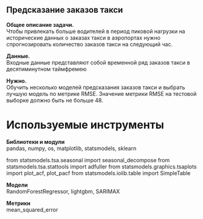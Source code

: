 ## Предсказание заказов такси

**Общее описание задачи.**<br>
Чтобы привлекать больше водителей в период пиковой нагрузки на исторические данных о заказах такси в аэропортах нужно спрогнозировать количество заказов такси на следующий час.  

**Данные.**<br>
Входные данные представляют собой временной ряд заказов такси в десятиминутном таймфремею 

**Нужно.**<br>
Обучить несколько моделей предсказания заказов такси и выбрать лучшую модель по метрике RMSE. Значение метрики RMSE на тестовой выборке должно быть не больше 48.

# Используемые инструменты
**Библиотеки и модули**<br>
pandas, numpy, os, matplotlib, statsmodels, sklearn

from statsmodels.tsa.seasonal import seasonal_decompose
from statsmodels.tsa.stattools import adfuller
from statsmodels.graphics.tsaplots import plot_acf, plot_pacf
from statsmodels.iolib.table import SimpleTable

**Модели**<br>
RandomForestRegressor, lightgbm, SARIMAX

**Метрики**<br>
mean_squared_error
